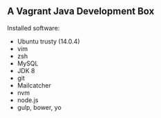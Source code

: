 ## A Vagrant Java Development Box

Installed software:

* Ubuntu trusty (14.0.4)
* vim
* zsh
* MySQL
* JDK 8
* git
* Mailcatcher
* nvm
* node.js
* gulp, bower, yo